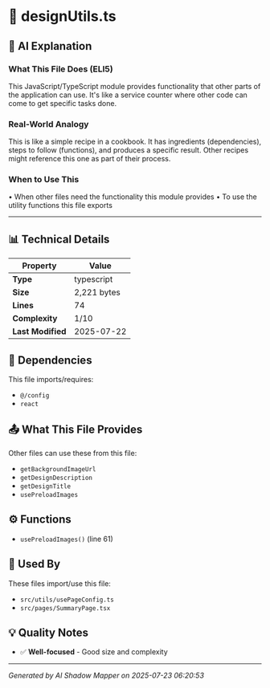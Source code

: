 # 📄 designUtils.ts

## 🤖 AI Explanation

### What This File Does (ELI5)
This JavaScript/TypeScript module provides functionality that other parts of the application can use. It's like a service counter where other code can come to get specific tasks done.

### Real-World Analogy
This is like a simple recipe in a cookbook. It has ingredients (dependencies), steps to follow (functions), and produces a specific result. Other recipes might reference this one as part of their process.

### When to Use This
• When other files need the functionality this module provides
• To use the utility functions this file exports

---

## 📊 Technical Details

| Property | Value |
|----------|-------|
| **Type** | typescript |
| **Size** | 2,221 bytes |
| **Lines** | 74 |
| **Complexity** | 1/10 |
| **Last Modified** | 2025-07-22 |

## 🔗 Dependencies

This file imports/requires:

- `@/config`
- `react`

## 📤 What This File Provides

Other files can use these from this file:

- `getBackgroundImageUrl`
- `getDesignDescription`
- `getDesignTitle`
- `usePreloadImages`

## ⚙️ Functions

-  `usePreloadImages()` (line 61)

## 🔄 Used By

These files import/use this file:

- `src/utils/usePageConfig.ts`
- `src/pages/SummaryPage.tsx`

## 💡 Quality Notes

- ✅ **Well-focused** - Good size and complexity

---
*Generated by AI Shadow Mapper on 2025-07-23 06:20:53*